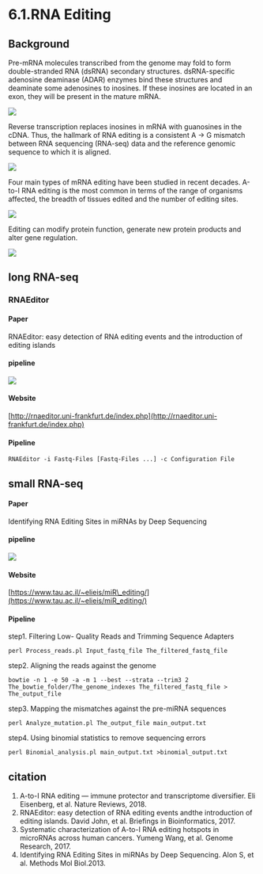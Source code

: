 # 6.1.RNA Editing

## Background

Pre-mRNA molecules transcribed from the genome may fold to form double-stranded RNA \(dsRNA\) secondary structures. dsRNA-specific adenosine deaminase \(ADAR\) enzymes bind these structures and deaminate some adenosines to inosines. If these inosines are located in an exon, they will be present in the mature mRNA.

![](../../.gitbook/assets/RNA_editing.F1.png)

Reverse transcription replaces inosines in mRNA with guanosines in the cDNA. Thus, the hallmark of RNA editing is a consistent A → G mismatch between RNA sequencing \(RNA-seq\) data and the reference genomic sequence to which it is aligned.

![](../../.gitbook/assets/RNA_editing.F2.png)

Four main types of mRNA editing have been studied in recent decades. A-to-I RNA editing is the most common in terms of the range of organisms affected, the breadth of tissues edited and the number of editing sites.

![](../../.gitbook/assets/RNA_editing.F3.png)

Editing can modify protein function, generate new protein products and alter gene regulation.

![](../../.gitbook/assets/RNA_editing.F4.png)

## long RNA-seq

### RNAEditor

#### Paper

RNAEditor: easy detection of RNA editing events and the introduction of editing islands

#### pipeline

![](../../.gitbook/assets/RNA_editing.F5.png)

#### Website

[http://rnaeditor.uni-frankfurt.de/index.php](http://rnaeditor.uni-frankfurt.de/index.php)

#### Pipeline

```text
RNAEditor -i Fastq-Files [Fastq-Files ...] -c Configuration File
```

## small RNA-seq

#### Paper

Identifying RNA Editing Sites in miRNAs by Deep Sequencing

#### pipeline

![](../../.gitbook/assets/RNA_editing.F6.png)

#### Website

[https://www.tau.ac.il/~elieis/miR\_editing/](https://www.tau.ac.il/~elieis/miR_editing/)

#### Pipeline

step1. Filtering Low- Quality Reads and Trimming Sequence Adapters

```text
perl Process_reads.pl Input_fastq_file The_filtered_fastq_file
```

step2. Aligning the reads against the genome

```text
bowtie -n 1 -e 50 -a -m 1 --best --strata --trim3 2 The_bowtie_folder/The_genome_indexes The_filtered_fastq_file > The_output_file
```

step3. Mapping the mismatches against the pre-miRNA sequences

```text
perl Analyze_mutation.pl The_output_file main_output.txt
```

step4. Using binomial statistics to remove sequencing errors

```text
perl Binomial_analysis.pl main_output.txt >binomial_output.txt
```

## citation

1. A-to-I RNA editing — immune protector and transcriptome diversifier. Eli Eisenberg, et al. Nature Reviews, 2018.
2. RNAEditor: easy detection of RNA editing events andthe introduction of editing islands. David John, et al. Briefings in Bioinformatics, 2017.
3. Systematic characterization of A-to-I RNA editing hotspots in microRNAs across human cancers. Yumeng Wang, et al. Genome Research, 2017.
4. Identifying RNA Editing Sites in miRNAs by Deep Sequencing. Alon S, et al. Methods Mol Biol.2013.

